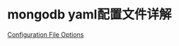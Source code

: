 # mongodb yaml配置文件详解

[Configuration File Options](https://docs.mongodb.com/manual/reference/configuration-options/)

